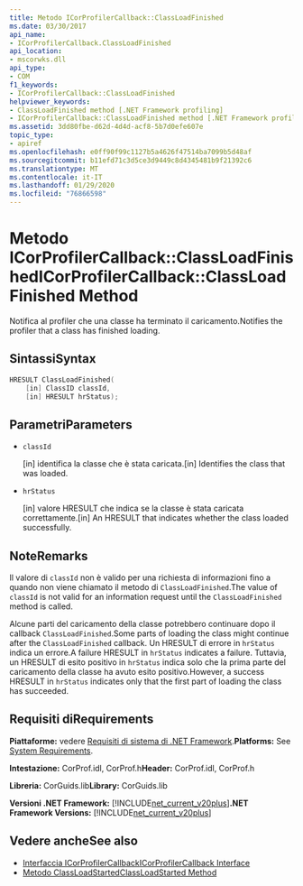 ```yaml
---
title: Metodo ICorProfilerCallback::ClassLoadFinished
ms.date: 03/30/2017
api_name:
- ICorProfilerCallback.ClassLoadFinished
api_location:
- mscorwks.dll
api_type:
- COM
f1_keywords:
- ICorProfilerCallback::ClassLoadFinished
helpviewer_keywords:
- ClassLoadFinished method [.NET Framework profiling]
- ICorProfilerCallback::ClassLoadFinished method [.NET Framework profiling]
ms.assetid: 3dd80fbe-d62d-4d4d-acf8-5b7d0efe607e
topic_type:
- apiref
ms.openlocfilehash: e0ff90f99c1127b5a4626f47514ba7099b5d48af
ms.sourcegitcommit: b11efd71c3d5ce3d9449c8d4345481b9f21392c6
ms.translationtype: MT
ms.contentlocale: it-IT
ms.lasthandoff: 01/29/2020
ms.locfileid: "76866598"
---
```

# <a name="icorprofilercallbackclassloadfinished-method"></a><span data-ttu-id="aae28-102">Metodo ICorProfilerCallback::ClassLoadFinished</span><span class="sxs-lookup"><span data-stu-id="aae28-102">ICorProfilerCallback::ClassLoadFinished Method</span></span>
<span data-ttu-id="aae28-103">Notifica al profiler che una classe ha terminato il caricamento.</span><span class="sxs-lookup"><span data-stu-id="aae28-103">Notifies the profiler that a class has finished loading.</span></span>  
  
## <a name="syntax"></a><span data-ttu-id="aae28-104">Sintassi</span><span class="sxs-lookup"><span data-stu-id="aae28-104">Syntax</span></span>  
  
```cpp  
HRESULT ClassLoadFinished(  
    [in] ClassID classId,  
    [in] HRESULT hrStatus);  
```  
  
## <a name="parameters"></a><span data-ttu-id="aae28-105">Parametri</span><span class="sxs-lookup"><span data-stu-id="aae28-105">Parameters</span></span>

- `classId`

  <span data-ttu-id="aae28-106">\[in] identifica la classe che è stata caricata.</span><span class="sxs-lookup"><span data-stu-id="aae28-106">\[in] Identifies the class that was loaded.</span></span>

- `hrStatus`

  <span data-ttu-id="aae28-107">\[in] valore HRESULT che indica se la classe è stata caricata correttamente.</span><span class="sxs-lookup"><span data-stu-id="aae28-107">\[in] An HRESULT that indicates whether the class loaded successfully.</span></span>

## <a name="remarks"></a><span data-ttu-id="aae28-108">Note</span><span class="sxs-lookup"><span data-stu-id="aae28-108">Remarks</span></span>  
 <span data-ttu-id="aae28-109">Il valore di `classId` non è valido per una richiesta di informazioni fino a quando non viene chiamato il metodo di `ClassLoadFinished`.</span><span class="sxs-lookup"><span data-stu-id="aae28-109">The value of `classId` is not valid for an information request until the `ClassLoadFinished` method is called.</span></span>  
  
 <span data-ttu-id="aae28-110">Alcune parti del caricamento della classe potrebbero continuare dopo il callback `ClassLoadFinished`.</span><span class="sxs-lookup"><span data-stu-id="aae28-110">Some parts of loading the class might continue after the `ClassLoadFinished` callback.</span></span> <span data-ttu-id="aae28-111">Un HRESULT di errore in `hrStatus` indica un errore.</span><span class="sxs-lookup"><span data-stu-id="aae28-111">A failure HRESULT in `hrStatus` indicates a failure.</span></span> <span data-ttu-id="aae28-112">Tuttavia, un HRESULT di esito positivo in `hrStatus` indica solo che la prima parte del caricamento della classe ha avuto esito positivo.</span><span class="sxs-lookup"><span data-stu-id="aae28-112">However, a success HRESULT in `hrStatus` indicates only that the first part of loading the class has succeeded.</span></span>  
  
## <a name="requirements"></a><span data-ttu-id="aae28-113">Requisiti di</span><span class="sxs-lookup"><span data-stu-id="aae28-113">Requirements</span></span>  
 <span data-ttu-id="aae28-114">**Piattaforme:** vedere [Requisiti di sistema di .NET Framework](../../../../docs/framework/get-started/system-requirements.md).</span><span class="sxs-lookup"><span data-stu-id="aae28-114">**Platforms:** See [System Requirements](../../../../docs/framework/get-started/system-requirements.md).</span></span>  
  
 <span data-ttu-id="aae28-115">**Intestazione:** CorProf.idl, CorProf.h</span><span class="sxs-lookup"><span data-stu-id="aae28-115">**Header:** CorProf.idl, CorProf.h</span></span>  
  
 <span data-ttu-id="aae28-116">**Libreria:** CorGuids.lib</span><span class="sxs-lookup"><span data-stu-id="aae28-116">**Library:** CorGuids.lib</span></span>  
  
 <span data-ttu-id="aae28-117">**Versioni .NET Framework:** [!INCLUDE[net_current_v20plus](../../../../includes/net-current-v20plus-md.md)]</span><span class="sxs-lookup"><span data-stu-id="aae28-117">**.NET Framework Versions:** [!INCLUDE[net_current_v20plus](../../../../includes/net-current-v20plus-md.md)]</span></span>  
  
## <a name="see-also"></a><span data-ttu-id="aae28-118">Vedere anche</span><span class="sxs-lookup"><span data-stu-id="aae28-118">See also</span></span>

- [<span data-ttu-id="aae28-119">Interfaccia ICorProfilerCallback</span><span class="sxs-lookup"><span data-stu-id="aae28-119">ICorProfilerCallback Interface</span></span>](icorprofilercallback-interface.md)
- [<span data-ttu-id="aae28-120">Metodo ClassLoadStarted</span><span class="sxs-lookup"><span data-stu-id="aae28-120">ClassLoadStarted Method</span></span>](icorprofilercallback-classloadstarted-method.md)
